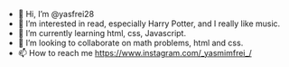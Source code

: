 - 👋 Hi, I’m @yasfrei28
- 👀 I’m interested in read, especially Harry Potter, and I really like music.
- 🌱 I’m currently learning html, css, Javascript.
- 💞️ I’m looking to collaborate on math problems, html and css.
- 📫 How to reach me https://www.instagram.com/_yasmimfrei_/

<!---
yasfrei28/yasfrei28 is a ✨ special ✨ repository because its `README.md` (this file) appears on your GitHub profile.
You can click the Preview link to take a look at your changes.
--->
